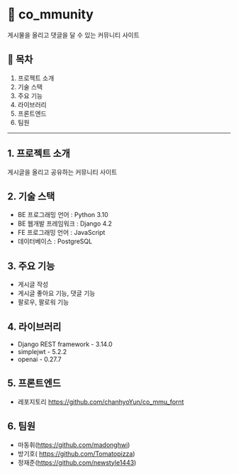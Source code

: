 # 🎉 co_mmunity
게시물을 올리고 댓글을 달 수 있는 커뮤니티 사이트
## 📒 목차
1. 프로젝트 소개
2. 기술 스택
3. 주요 기능
4. 라이브러리
5. 프론트엔드
6. 팀원

---
## 1. 프로젝트 소개
게시글을 올리고 공유하는 커뮤니티 사이트

## 2. 기술 스택
- BE 프로그래밍 언어 : Python 3.10
- BE 웹개발 프레임워크 : Django 4.2
- FE 프로그래밍 언어 : JavaScript
- 데이터베이스 : PostgreSQL

## 3. 주요 기능
- 게시글 작성
- 게시글 좋아요 기능, 댓글 기능
- 팔로우, 팔로워 기능

## 4. 라이브러리
- Django REST framework - 3.14.0
- simplejwt - 5.2.2
- openai - 0.27.7

## 5. 프론트엔드
- 레포지토리 https://github.com/chanhyoYun/co_mmu_fornt

## 6. 팀원
- 마동휘(https://github.com/madonghwi)
- 방기호( https://github.com/Tomatopizza)
- 정재준(https://github.com/newstyle1443)
